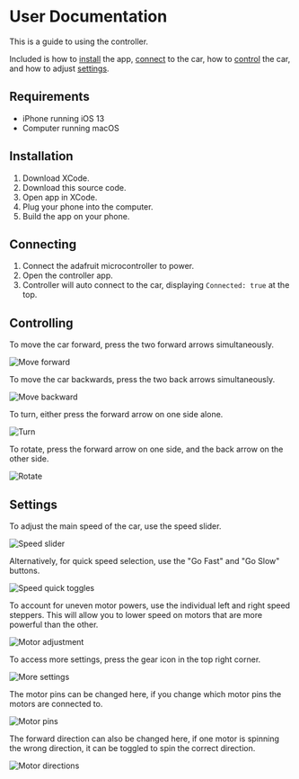 # User Documentation

This is a guide to using the controller.

Included is how to [install](#Installation) the app, [connect](#Connecting) to the car, how to [control](#Controlling) the car, and how to adjust [settings](#Settings).

## Requirements

- iPhone running iOS 13
- Computer running macOS

## Installation

1. Download XCode.
2. Download this source code.
3. Open app in XCode.
4. Plug your phone into the computer. 
5. Build the app on your phone.

## Connecting

1. Connect the adafruit microcontroller to power.
2. Open the controller app.
3. Controller will auto connect to the car, displaying `Connected: true` at the top.

## Controlling

To move the car forward, press the two forward arrows simultaneously.

![Move forward](/images/forward.jpg)

To move the car backwards, press the two back arrows simultaneously.

![Move backward](/images/backward.jpg)

To turn, either press the forward arrow on one side alone.

![Turn](/images/turn.jpg)

To rotate, press the forward arrow on one side, and the back arrow on the other side.

![Rotate](/images/rotate.jpg)

## Settings

To adjust the main speed of the car, use the speed slider.

![Speed slider](/images/speed_slider.jpeg)

Alternatively, for quick speed selection, use the "Go Fast" and "Go Slow" buttons.

![Speed quick toggles](/images/speed_toggles.jpeg)

To account for uneven motor powers, use the individual left and right speed steppers. This will allow you to lower speed on motors that are more powerful than the other.

![Motor adjustment](/images/steppers.jpeg)

To access more settings, press the gear icon in the top right corner.

![More settings](/images/gear.jpeg)

The motor pins can be changed here, if you change which motor pins the motors are connected to.

![Motor pins](/images/pins.jpeg)

The forward direction can also be changed here, if one motor is spinning the wrong direction, it can be toggled to spin the correct direction.

![Motor directions](/images/direction.jpeg)
